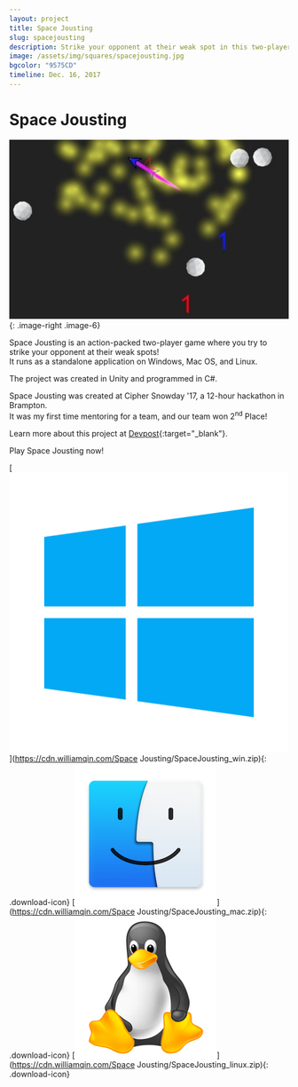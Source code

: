 ```yaml
---
layout: project
title: Space Jousting
slug: spacejousting
description: Strike your opponent at their weak spot in this two-player game!
image: /assets/img/squares/spacejousting.jpg
bgcolor: "9575CD"
timeline: Dec. 16, 2017
---
```


# Space Jousting

![Space Jousting](/assets/img/spacejousting1-min.jpg){: .image-right .image-6}

Space Jousting is an action-packed two-player game where you try to strike your opponent at their weak spots!  
It runs as a standalone application on Windows, Mac OS, and Linux.  

The project was created in Unity and programmed in C#.  

Space Jousting was created at Cipher Snowday '17, a 12-hour hackathon in Brampton.  
It was my first time mentoring for a team, and our team won 2<sup>nd</sup> Place! 


Learn more about this project at [Devpost](https://devpost.com/software/space-jousting){:target="_blank"}.  


Play Space Jousting now!  

[![Space Jousting Windows](/assets/icons/winicon.png)](https://cdn.williamqin.com/Space Jousting/SpaceJousting_win.zip){: .download-icon}
[![Space Jousting Mac](/assets/icons/macicon.png)](https://cdn.williamqin.com/Space Jousting/SpaceJousting_mac.zip){: .download-icon}
[![Space Jousting Linux](/assets/icons/linicon.png)](https://cdn.williamqin.com/Space Jousting/SpaceJousting_linux.zip){: .download-icon}
